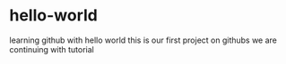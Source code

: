 # hello-world
learning github with hello world
this is our first project on githubs
we are continuing with tutorial
